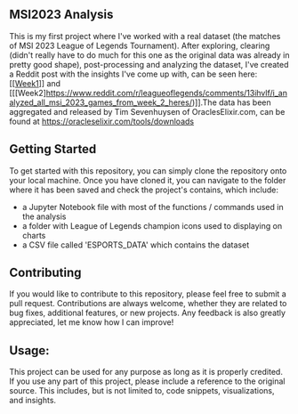 ## MSI2023 Analysis
This is my first project where I've worked with a real dataset (the matches of MSI 2023 League of Legends Tournament). After exploring, clearing (didn't really have to do much for this one as the original data was already in pretty good shape), post-processing and analyzing the dataset, I've created a Reddit post with the insights I've come up with, can be seen here: [[[Week1](https://www.reddit.com/r/leagueoflegends/comments/13e2r2d/i_analyzed_all_msi_2023_games_from_week_1_heres/ )]] and [[[Week2]https://www.reddit.com/r/leagueoflegends/comments/13ihvlf/i_analyzed_all_msi_2023_games_from_week_2_heres/)]].The data has been aggregated and released by Tim Sevenhuysen of OraclesElixir.com, can be found at https://oracleselixir.com/tools/downloads

## Getting Started
To get started with this repository, you can simply clone the repository onto your local machine.
Once you have cloned it, you can navigate to the folder where it has been saved and check the project's contains, which include:
- a Jupyter Notebook file with most of the functions / commands used in the analysis
- a folder with League of Legends champion icons used to displaying on charts
- a CSV file called 'ESPORTS_DATA' which contains the dataset

## Contributing
If you would like to contribute to this repository, please feel free to submit a pull request. Contributions are always welcome, whether they are related to bug fixes, additional features, or new projects. Any feedback is also greatly appreciated, let me know how I can improve!

## Usage:
This project can be used for any purpose as long as it is properly credited. If you use any part of this project, please include a reference to the original source. This includes, but is not limited to, code snippets, visualizations, and insights.
